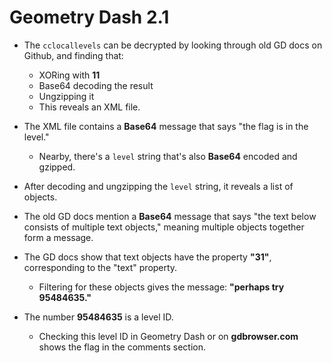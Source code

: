 # Geometry Dash 2.1

- The `cclocallevels` can be decrypted by looking through old GD docs on Github, and finding that:

  - XORing with **11**
  - Base64 decoding the result
  - Ungzipping it
  - This reveals an XML file.

- The XML file contains a **Base64** message that says "the flag is in the level."

  - Nearby, there's a `level` string that's also **Base64** encoded and gzipped.

- After decoding and ungzipping the `level` string, it reveals a list of objects.

- The old GD docs mention a **Base64** message that says "the text below consists of multiple text objects," meaning multiple objects together form a message.

- The GD docs show that text objects have the property **"31"**, corresponding to the "text" property.

  - Filtering for these objects gives the message: **"perhaps try 95484635."**

- The number **95484635** is a level ID.
  - Checking this level ID in Geometry Dash or on **gdbrowser.com** shows the flag in the comments section.
